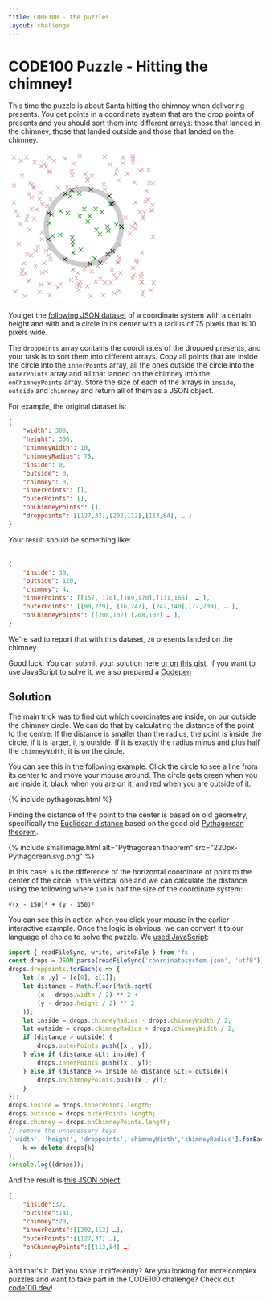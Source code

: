 ```yaml
---
title: CODE100 - the puzzles 
layout: challenge
---
```


# CODE100 Puzzle - Hitting the chimney!

This time the puzzle is about Santa hitting the chimney when delivering presents. You get points in a coordinate system that are the drop points of presents and you should sort them into different arrays: those that landed in the chimney, those that landed outside and those that landed on the chimney.

![Ilustration showing points in the circle as grey, points outside the circle as black and points on the circle as green](targets.png)

You get the [following JSON dataset](coordinatesystem.json) of a coordinate system with a certain height and with and a circle in its center with a radius of 75 pixels that is 10 pixels wide. 

The `droppoints` array contains the coordinates of the dropped presents, and your task is to sort them into different arrays. Copy all points that are inside the circle into the `innerPoints` array, all the ones outside the circle into the `outerPoints` array and all that landed on the chimney into the `onChimneyPoints` array. Store the size of each of the arrays in `inside`, `outside` and `chimnney` and return all of them as a JSON object.

For example, the original dataset is: 

```JSON
{
    "width": 300,
    "height": 300,
    "chimneyWidth": 10,
    "chimneyRadius": 75,
    "inside": 0,
    "outside": 0,
    "chimney": 0,
    "innerPoints": [],
    "outerPoints": [],
    "onChimneyPoints": [],
    "droppoints": [[127,37],[202,112],[113,84], … ] 
}
```

Your result should be something like: 

```JSON

{
    "inside": 30,
    "outside": 120,
    "chimney": 4,
    "innerPoints": [[157, 170],[169,170],[131,166], … ],
    "outerPoints": [[90,279], [16,247], [242,140],[72,209], … ],
    "onChimneyPoints": [[208,102] [208,102] … ],
}
```

We're sad to report that with this dataset, `20` presents landed on the chimney. 

Good luck! You can submit your solution here [or on this gist](https://gist.github.com/codepo8/4e5f3efe95f9dc443fba7314e1f680c6). If you want to use JavaScript to solve it, we also prepared a [Codepen](https://codepen.io/codepo8/pen/Rwdbwbg)

<!-- details -->
<!-- summary -->
## Solution
<!-- endsummary -->

The main trick was to find out which coordinates are inside, on our outside the chimney circle. We can do that by calculating the distance of the point to the centre. If the distance is smaller than the radius, the point is inside the circle, if it is larger, it is outside. If it is exactly the radius minus and plus half the `chimneyWidth`, it is on the circle.</p>

You can see this in the following example. Click the circle to see a line from its center to and move your mouse around. The circle gets green when you are inside it, black when you are on it, and red when you are outside of it.

{% include pythagoras.html %}


Finding the distance of the point to the center is based on old geometry, specifically the [Euclidean distance](https://en.wikipedia.org/wiki/Euclidean_distance) based on the good old [Pythagorean theorem](https://en.wikipedia.org/wiki/Pythagorean_theorem).

{% include smallimage.html alt="Pythagorean theorem" src="220px-Pythagorean.svg.png" %}

In this case, `a` is the difference of the horizontal coordinate of point to the center of the circle, `b` the vertical one and we can calculate the distance using the following where `150` is half the size of the coordinate system:

```
√(x - 150)² + (y - 150)²
```

You can see this in action when you click your mouse in the earlier interactive example. Once the logic is obvious, we can convert it to our language of choice to solve the puzzle. We [used JavaScript](solutions/javascript/presentdrop.js):

```javascript
import { readFileSync, write, writeFile } from 'fs';
const drops = JSON.parse(readFileSync('coordinatesystem.json', 'utf8'));
drops.droppoints.forEach(c => {
    let [x ,y] = [c[0], c[1]];
    let distance = Math.floor(Math.sqrt(
        (x - drops.width / 2) ** 2 + 
        (y - drops.height / 2) ** 2
    ));
    let inside = drops.chimneyRadius - drops.chimneyWidth / 2;
    let outside = drops.chimneyRadius + drops.chimneyWidth / 2;
    if (distance > outside) {
        drops.outerPoints.push([x , y]);
    } else if (distance &Lt; inside) {
        drops.innerPoints.push([x , y]);
    } else if (distance >= inside && distance &Lt;= outside){
        drops.onChimneyPoints.push([x , y]);
    }
});
drops.inside = drops.innerPoints.length;
drops.outside = drops.outerPoints.length;
drops.chimney = drops.onChimneyPoints.length;
// remove the unnecessary keys
['width', 'height', 'droppoints','chimneyWidth','chimneyRadius'].forEach(
    k => delete drops[k]
);    
console.log((drops));
```

And the result is [this JSON object](solutions/javascript/result.json):

```json
{
    "inside":37,
    "outside":141,
    "chimney":20,
    "innerPoints":[[202,112] …],
    "outerPoints":[[127,37] …],
    "onChimneyPoints":[[113,84] …]
}
```

And that's it. Did you solve it differently? Are you looking for more complex puzzles and want to take part in the CODE100 challenge? Check out <a href="https://code100.dev">code100.dev</a>!    

<!-- enddetails -->
